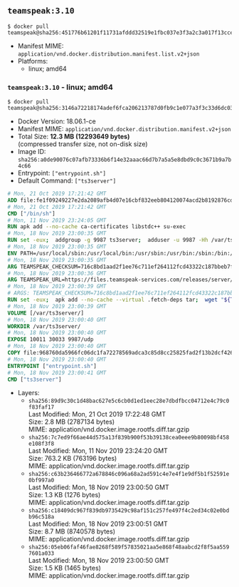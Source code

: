 ## `teamspeak:3.10`

```console
$ docker pull teamspeak@sha256:451776b61201f11731afddd32519e1fbc037e3f3a2c3a017f13cce5e8ddcb99e
```

-	Manifest MIME: `application/vnd.docker.distribution.manifest.list.v2+json`
-	Platforms:
	-	linux; amd64

### `teamspeak:3.10` - linux; amd64

```console
$ docker pull teamspeak@sha256:3146a72218174adef6fca206213787d0fb9c1e077a3f3c33d6dc03a201c3bf82
```

-	Docker Version: 18.06.1-ce
-	Manifest MIME: `application/vnd.docker.distribution.manifest.v2+json`
-	Total Size: **12.3 MB (12293649 bytes)**  
	(compressed transfer size, not on-disk size)
-	Image ID: `sha256:a0de90076c07afb73336b6f14e32aaac66d7b7a5a5e8dbd9c0c3671b9a7b4c66`
-	Entrypoint: `["entrypoint.sh"]`
-	Default Command: `["ts3server"]`

```dockerfile
# Mon, 21 Oct 2019 17:21:42 GMT
ADD file:fe1f09249227e2da2089afb4d07e16cbf832eeb804120074acd2b8192876cd28 in / 
# Mon, 21 Oct 2019 17:21:42 GMT
CMD ["/bin/sh"]
# Mon, 11 Nov 2019 23:24:05 GMT
RUN apk add --no-cache ca-certificates libstdc++ su-exec
# Mon, 18 Nov 2019 23:00:35 GMT
RUN set -eux;  addgroup -g 9987 ts3server;  adduser -u 9987 -Hh /var/ts3server -G ts3server -s /sbin/nologin -D ts3server;  install -d -o ts3server -g ts3server -m 777 /var/ts3server /var/run/ts3server
# Mon, 18 Nov 2019 23:00:35 GMT
ENV PATH=/usr/local/sbin:/usr/local/bin:/usr/sbin:/usr/bin:/sbin:/bin:/opt/ts3server
# Mon, 18 Nov 2019 23:00:35 GMT
ARG TEAMSPEAK_CHECKSUM=716c8bd1aad2f1ee76c711ef264112fcd43322c187bbeb7fe3af5488564bdc8a
# Mon, 18 Nov 2019 23:00:36 GMT
ARG TEAMSPEAK_URL=https://files.teamspeak-services.com/releases/server/3.10.1/teamspeak3-server_linux_alpine-3.10.1.tar.bz2
# Mon, 18 Nov 2019 23:00:39 GMT
# ARGS: TEAMSPEAK_CHECKSUM=716c8bd1aad2f1ee76c711ef264112fcd43322c187bbeb7fe3af5488564bdc8a TEAMSPEAK_URL=https://files.teamspeak-services.com/releases/server/3.10.1/teamspeak3-server_linux_alpine-3.10.1.tar.bz2
RUN set -eux;  apk add --no-cache --virtual .fetch-deps tar;  wget "${TEAMSPEAK_URL}" -O server.tar.bz2;  echo "${TEAMSPEAK_CHECKSUM} *server.tar.bz2" | sha256sum -c -;  mkdir -p /opt/ts3server;  tar -xf server.tar.bz2 --strip-components=1 -C /opt/ts3server;  rm server.tar.bz2;  apk del .fetch-deps;  mv /opt/ts3server/*.so /opt/ts3server/redist/* /usr/local/lib;  ldconfig /usr/local/lib;  chown -R ts3server:ts3server /opt/ts3server
# Mon, 18 Nov 2019 23:00:39 GMT
VOLUME [/var/ts3server/]
# Mon, 18 Nov 2019 23:00:40 GMT
WORKDIR /var/ts3server/
# Mon, 18 Nov 2019 23:00:40 GMT
EXPOSE 10011 30033 9987/udp
# Mon, 18 Nov 2019 23:00:40 GMT
COPY file:968760da5966fc06dc1fa72278569adca3c85d8cc25825fad2f13b2dcf4261c4 in /opt/ts3server 
# Mon, 18 Nov 2019 23:00:40 GMT
ENTRYPOINT ["entrypoint.sh"]
# Mon, 18 Nov 2019 23:00:41 GMT
CMD ["ts3server"]
```

-	Layers:
	-	`sha256:89d9c30c1d48bac627e5c6cb0d1ed1eec28e7dbdfbcc04712e4c79c0f83faf17`  
		Last Modified: Mon, 21 Oct 2019 17:22:48 GMT  
		Size: 2.8 MB (2787134 bytes)  
		MIME: application/vnd.docker.image.rootfs.diff.tar.gzip
	-	`sha256:7c7ed9f66ae44d575a13f839b900f53b39138cea0eee9b80098bf458e108f3f8`  
		Last Modified: Mon, 11 Nov 2019 23:24:20 GMT  
		Size: 763.2 KB (763196 bytes)  
		MIME: application/vnd.docker.image.rootfs.diff.tar.gzip
	-	`sha256:c63b236466772a678846c096a68a2ad591c4e7e4f1e9df5b1f52591e0bf997a0`  
		Last Modified: Mon, 18 Nov 2019 23:00:50 GMT  
		Size: 1.3 KB (1276 bytes)  
		MIME: application/vnd.docker.image.rootfs.diff.tar.gzip
	-	`sha256:c18409dc967f839db9735429c98af151c257fe497f4c2ed34c02e0bdb96c518a`  
		Last Modified: Mon, 18 Nov 2019 23:00:51 GMT  
		Size: 8.7 MB (8740578 bytes)  
		MIME: application/vnd.docker.image.rootfs.diff.tar.gzip
	-	`sha256:05eb06faf46fae8268f589f57835021aa5e868f48aabcd2f8f5aa5597601a033`  
		Last Modified: Mon, 18 Nov 2019 23:00:50 GMT  
		Size: 1.5 KB (1465 bytes)  
		MIME: application/vnd.docker.image.rootfs.diff.tar.gzip
